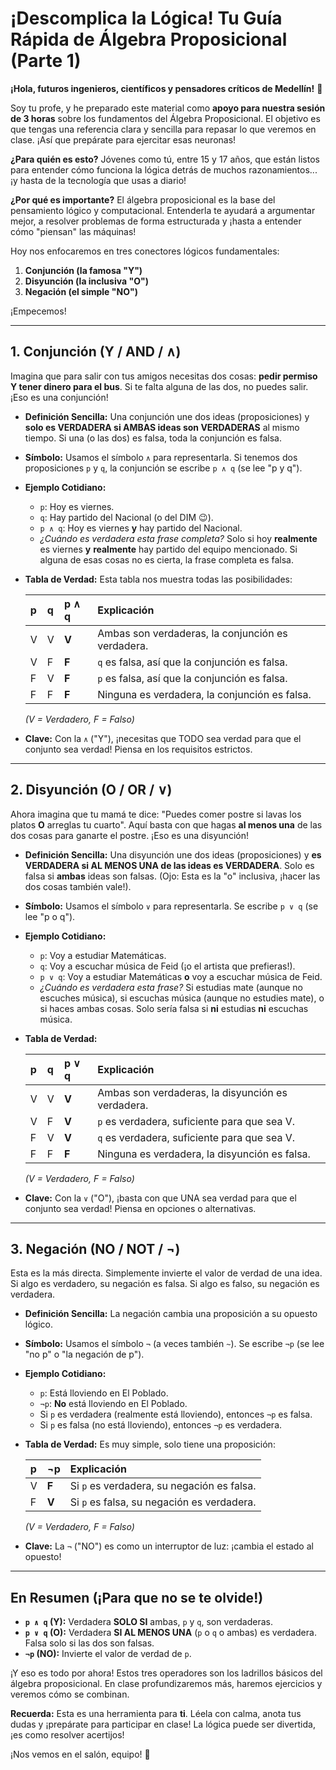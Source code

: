 # ¡Descomplica la Lógica! Tu Guía Rápida de Álgebra Proposicional (Parte 1)

**¡Hola, futuros ingenieros, científicos y pensadores críticos de Medellín!** 👋

Soy tu profe, y he preparado este material como **apoyo para nuestra sesión de 3 horas** sobre los fundamentos del Álgebra Proposicional. El objetivo es que tengas una referencia clara y sencilla para repasar lo que veremos en clase. ¡Así que prepárate para ejercitar esas neuronas!

**¿Para quién es esto?** Jóvenes como tú, entre 15 y 17 años, que están listos para entender cómo funciona la lógica detrás de muchos razonamientos... ¡y hasta de la tecnología que usas a diario!

**¿Por qué es importante?** El álgebra proposicional es la base del pensamiento lógico y computacional. Entenderla te ayudará a argumentar mejor, a resolver problemas de forma estructurada y ¡hasta a entender cómo "piensan" las máquinas!

Hoy nos enfocaremos en tres conectores lógicos fundamentales:

1.  **Conjunción (la famosa "Y")**
2.  **Disyunción (la inclusiva "O")**
3.  **Negación (el simple "NO")**

¡Empecemos!

---

## 1. Conjunción (Y / AND / ∧)

Imagina que para salir con tus amigos necesitas dos cosas: **pedir permiso Y tener dinero para el bus**. Si te falta alguna de las dos, no puedes salir. ¡Eso es una conjunción!

*   **Definición Sencilla:** Una conjunción une dos ideas (proposiciones) y **solo es VERDADERA si AMBAS ideas son VERDADERAS** al mismo tiempo. Si una (o las dos) es falsa, toda la conjunción es falsa.
*   **Símbolo:** Usamos el símbolo `∧` para representarla. Si tenemos dos proposiciones `p` y `q`, la conjunción se escribe `p ∧ q` (se lee "p y q").
*   **Ejemplo Cotidiano:**
    *   `p`: Hoy es viernes.
    *   `q`: Hay partido del Nacional (o del DIM 😉).
    *   `p ∧ q`: Hoy es viernes **y** hay partido del Nacional.
    *   *¿Cuándo es verdadera esta frase completa?* Solo si hoy **realmente** es viernes **y** **realmente** hay partido del equipo mencionado. Si alguna de esas cosas no es cierta, la frase completa es falsa.

*   **Tabla de Verdad:** Esta tabla nos muestra todas las posibilidades:

    | p     | q     | p ∧ q | Explicación                                      |
    | :---- | :---- | :---- | :----------------------------------------------- |
    | V     | V     | **V** | Ambas son verdaderas, la conjunción es verdadera. |
    | V     | F     | **F** | `q` es falsa, así que la conjunción es falsa.    |
    | F     | V     | **F** | `p` es falsa, así que la conjunción es falsa.    |
    | F     | F     | **F** | Ninguna es verdadera, la conjunción es falsa.   |
    *(V = Verdadero, F = Falso)*

*   **Clave:** Con la `∧` ("Y"), ¡necesitas que TODO sea verdad para que el conjunto sea verdad! Piensa en los requisitos estrictos.

---

## 2. Disyunción (O / OR / ∨)

Ahora imagina que tu mamá te dice: "Puedes comer postre si lavas los platos **O** arreglas tu cuarto". Aquí basta con que hagas **al menos una** de las dos cosas para ganarte el postre. ¡Eso es una disyunción!

*   **Definición Sencilla:** Una disyunción une dos ideas (proposiciones) y **es VERDADERA si AL MENOS UNA de las ideas es VERDADERA**. Solo es falsa si **ambas** ideas son falsas. (Ojo: Esta es la "o" inclusiva, ¡hacer las dos cosas también vale!).
*   **Símbolo:** Usamos el símbolo `∨` para representarla. Se escribe `p ∨ q` (se lee "p o q").
*   **Ejemplo Cotidiano:**
    *   `p`: Voy a estudiar Matemáticas.
    *   `q`: Voy a escuchar música de Feid (¡o el artista que prefieras!).
    *   `p ∨ q`: Voy a estudiar Matemáticas **o** voy a escuchar música de Feid.
    *   *¿Cuándo es verdadera esta frase?* Si estudias mate (aunque no escuches música), si escuchas música (aunque no estudies mate), o si haces ambas cosas. Solo sería falsa si **ni** estudias **ni** escuchas música.

*   **Tabla de Verdad:**

    | p     | q     | p ∨ q | Explicación                                        |
    | :---- | :---- | :---- | :------------------------------------------------- |
    | V     | V     | **V** | Ambas son verdaderas, la disyunción es verdadera. |
    | V     | F     | **V** | `p` es verdadera, suficiente para que sea V.      |
    | F     | V     | **V** | `q` es verdadera, suficiente para que sea V.      |
    | F     | F     | **F** | Ninguna es verdadera, la disyunción es falsa.     |
    *(V = Verdadero, F = Falso)*

*   **Clave:** Con la `∨` ("O"), ¡basta con que UNA sea verdad para que el conjunto sea verdad! Piensa en opciones o alternativas.

---

## 3. Negación (NO / NOT / ¬)

Esta es la más directa. Simplemente invierte el valor de verdad de una idea. Si algo es verdadero, su negación es falsa. Si algo es falso, su negación es verdadera.

*   **Definición Sencilla:** La negación cambia una proposición a su opuesto lógico.
*   **Símbolo:** Usamos el símbolo `¬` (a veces también `~`). Se escribe `¬p` (se lee "no p" o "la negación de p").
*   **Ejemplo Cotidiano:**
    *   `p`: Está lloviendo en El Poblado.
    *   `¬p`: **No** está lloviendo en El Poblado.
    *   Si `p` es verdadera (realmente está lloviendo), entonces `¬p` es falsa.
    *   Si `p` es falsa (no está lloviendo), entonces `¬p` es verdadera.

*   **Tabla de Verdad:** Es muy simple, solo tiene una proposición:

    | p     | ¬p    | Explicación                                   |
    | :---- | :---- | :-------------------------------------------- |
    | V     | **F** | Si `p` es verdadera, su negación es falsa.    |
    | F     | **V** | Si `p` es falsa, su negación es verdadera.    |
    *(V = Verdadero, F = Falso)*

*   **Clave:** La `¬` ("NO") es como un interruptor de luz: ¡cambia el estado al opuesto!

---

## En Resumen (¡Para que no se te olvide!)

*   **`p ∧ q` (Y):** Verdadera **SOLO SI** ambas, `p` y `q`, son verdaderas.
*   **`p ∨ q` (O):** Verdadera **SI AL MENOS UNA** (`p` o `q` o ambas) es verdadera. Falsa solo si las dos son falsas.
*   **`¬p` (NO):** Invierte el valor de verdad de `p`.

¡Y eso es todo por ahora! Estos tres operadores son los ladrillos básicos del álgebra proposicional. En clase profundizaremos más, haremos ejercicios y veremos cómo se combinan.

**Recuerda:** Esta es una herramienta para **ti**. Léela con calma, anota tus dudas y ¡prepárate para participar en clase! La lógica puede ser divertida, ¡es como resolver acertijos!

¡Nos vemos en el salón, equipo! 💪


<style>
	@reference "tailwindcss";

	div {
		@apply flex text-xs sm:text-xl w-10/12;

	}
</style>